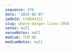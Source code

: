 ```yaml
---
sequence: 476
date: '2015-02-07'
imdbId: tt0043131
slug: where-danger-lives-1950
venue: null
venueNotes: null
medium: TCM HD
mediumNotes: null
---
```


